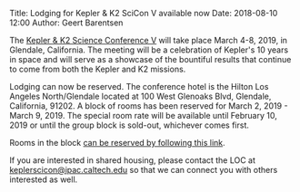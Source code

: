 Title: Lodging for Kepler & K2 SciCon V available now
Date: 2018-08-10 12:00
Author: Geert Barentsen

The <a href='scicon-2019/index.html'>Kepler & K2 Science Conference V</a>
will take place March 4-8, 2019, in Glendale, California.
The meeting will be a celebration of Kepler's 10 years in space
and will serve as a showcase of the bountiful results that continue to come
from both the Kepler and K2 missions.

Lodging can now be reserved.
The conference hotel is the Hilton Los Angeles North/Glendale
located at 100 West Glenoaks Blvd, Glendale, California, 91202.
A block of rooms has been reserved for March 2, 2019 - March 9, 2019.
The special room rate will be available until February 10, 2019 or until the group block is sold-out, whichever comes first.

Rooms in the block <a href='http://www.hilton.com/en/hi/groups/personalized/B/BURHGHF-CALTEC-20190302/index.jhtml'>can be reserved by following this link</a>.

If you are interested in shared housing, please contact the LOC at <a href="mailto:keplerscicon@ipac.caltech.edu">keplerscicon@ipac.caltech.edu</a>
so that we can connect you with others interested as well.
